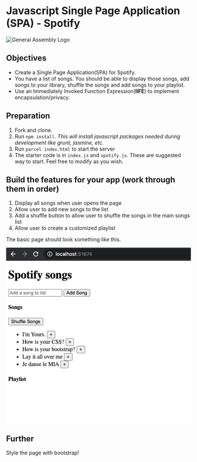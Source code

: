 # Javascript Single Page Application (SPA) - Spotify

![General Assembly Logo](http://i.imgur.com/ke8USTq.png)

## Objectives
- Create a Single Page Application(SPA) for Spotify.
- You have a list of songs. You should be able to display those songs, add songs to your library, shuffle the songs and add songs to your playlist.
- Use an Immediately Invoked Function Expression(**IIFE**) to implement encapsulation/privacy.

## Preparation
1. Fork and clone.
2. Run `npm install`.
	 *This will install javascript packages needed during development like grunt, jasmine, etc.*
3. Run `parcel index.html` to start the server
4. The starter code is in `index.js` and `spotify.js`. These are suggested way to start. Feel free to modify as you wish.


## Build the features for your app (work through them in order)
1. Display all songs when user opens the page
2. Allow user to add new songs to the list
3. Add a shuffle button to allow user to shuffle the songs in the main songs list
4. Allow user to create a customized playlist

The basic page should look something like this.

![screenshot](./screenshot.png)

## Further
Style the page with bootstrap!
